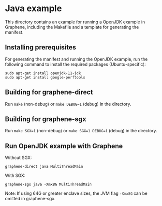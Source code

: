 # Java example

This directory contains an example for running a OpenJDK example in Graphene,
including the Makefile and a template for generating the manifest.

## Installing prerequisites

For generating the manifest and running the OpenJDK example, run the
following command to install the required packages (Ubuntu-specific):

    sudo apt-get install openjdk-11-jdk
    sudo apt-get install google-perftools

## Building for graphene-direct

Run `make` (non-debug) or `make DEBUG=1` (debug) in the directory.

## Building for graphene-sgx

Run `make SGX=1` (non-debug) or `make SGX=1 DEBUG=1` (debug) in the directory.

## Run OpenJDK example with Graphene

Without SGX:

    graphene-direct java MultiThreadMain

With SGX:

    graphene-sgx java -Xmx8G MultiThreadMain

Note: If using 64G or greater enclave sizes, the JVM flag `-Xmx8G` can be omitted in graphene-sgx.
